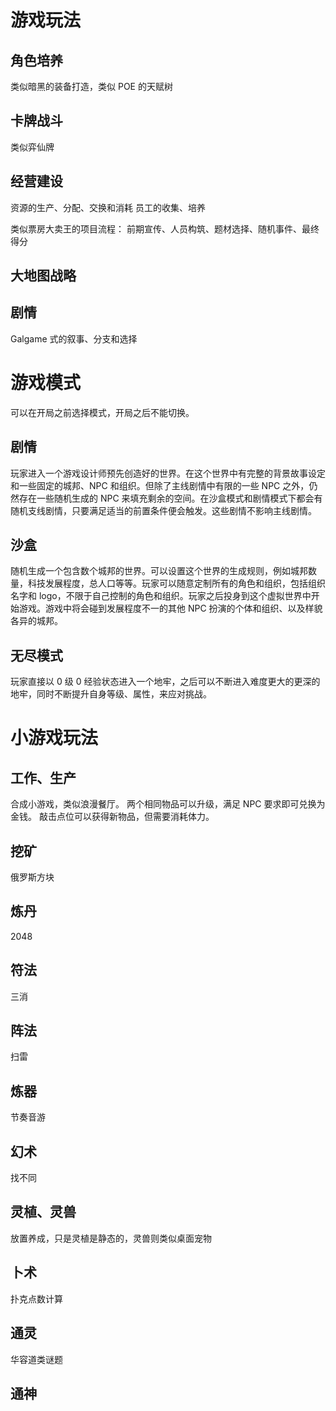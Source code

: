 # 游戏玩法

## 角色培养

类似暗黑的装备打造，类似 POE 的天赋树

## 卡牌战斗

类似弈仙牌

## 经营建设

资源的生产、分配、交换和消耗
员工的收集、培养

类似票房大卖王的项目流程：
前期宣传、人员构筑、题材选择、随机事件、最终得分

## 大地图战略

## 剧情

Galgame 式的叙事、分支和选择

# 游戏模式

可以在开局之前选择模式，开局之后不能切换。

## 剧情

玩家进入一个游戏设计师预先创造好的世界。在这个世界中有完整的背景故事设定和一些固定的城邦、NPC 和组织。但除了主线剧情中有限的一些 NPC 之外，仍然存在一些随机生成的 NPC 来填充剩余的空间。在沙盒模式和剧情模式下都会有随机支线剧情，只要满足适当的前置条件便会触发。这些剧情不影响主线剧情。

## 沙盒

随机生成一个包含数个城邦的世界。可以设置这个世界的生成规则，例如城邦数量，科技发展程度，总人口等等。玩家可以随意定制所有的角色和组织，包括组织名字和 logo，不限于自己控制的角色和组织。玩家之后投身到这个虚拟世界中开始游戏。游戏中将会碰到发展程度不一的其他 NPC 扮演的个体和组织、以及样貌各异的城邦。

## 无尽模式

玩家直接以 0 级 0 经验状态进入一个地牢，之后可以不断进入难度更大的更深的地牢，同时不断提升自身等级、属性，来应对挑战。

# 小游戏玩法

## 工作、生产

合成小游戏，类似浪漫餐厅。
两个相同物品可以升级，满足 NPC 要求即可兑换为金钱。
敲击点位可以获得新物品，但需要消耗体力。

## 挖矿

俄罗斯方块

## 炼丹

2048

## 符法

三消

## 阵法

扫雷

## 炼器

节奏音游

## 幻术

找不同

## 灵植、灵兽

放置养成，只是灵植是静态的，灵兽则类似桌面宠物

## 卜术

扑克点数计算

## 通灵

华容道类谜题

## 通神
